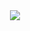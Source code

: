 <div align="center"><img src="https://live.staticflickr.com/65535/50917238852_bc3cd704cf_o.gif"></div>
